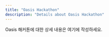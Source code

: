 ```yaml
---
title: "Oasis Hackathon"
description: "Details about Oasis Hackathon"
---
```


Oasis 해커톤에 대한 상세 내용은 여기에 작성하세요.

